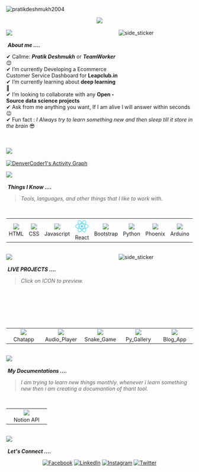 
  
<p align="left"><img src="https://komarev.com/ghpvc/?username=pratikdeshmukh2004&label=Profile%20views&color=0e75b6&style=flat" alt="pratikdeshmukh2004" /> </p>

<p align="center">
  <img src="https://github.com/thompsonemerson/thompsonemerson/raw/master/cover-thompson.png" height="200"/>
</p>
<a href="https://www.youtube.com/watch?v=dQw4w9WgXcQ"><img src="https://user-images.githubusercontent.com/73097560/115834477-dbab4500-a447-11eb-908a-139a6edaec5c.gif"></a>

<img align="right" width=200px height=200px alt="side_sticker" src="https://media.giphy.com/media/TEnXkcsHrP4YedChhA/giphy.gif" />

&nbsp;***About me ....***

✔ Callme: ***Pratik Deshmukh*** or ***TeamWorker*** 😊 <br>
✔ I’m currently Developing a Ecommerce Customer Service Dashboard for **Leapclub.in**<br>
✔ I’m currently learning about **deep learning**🥰<br>
✔ I’m looking to collaborate with any **Open - Source data science projects**<br>
✔ Ask from me anything you want, If I am alive I will answer within seconds 😉<br>
✔ Fun fact : *I Always try to learn something new and then sleep till it store in the brain* 😎<br><br><br><br>
<a href="https://www.youtube.com/watch?v=dQw4w9WgXcQ"><img src="https://user-images.githubusercontent.com/73097560/115834477-dbab4500-a447-11eb-908a-139a6edaec5c.gif"></a>

<a href="https://github.com/ashutosh00710/github-readme-activity-graph"><img alt="DenverCoder1's Activity Graph" src="https://activity-graph.herokuapp.com/graph?username=pratikdeshmukh2004&bg_color=1F222E&color=F8D866&line=F85D7F&point=FFFFFF&hide_border=true" /></a>

<a href="https://www.youtube.com/watch?v=dQw4w9WgXcQ"><img src="https://user-images.githubusercontent.com/73097560/115834477-dbab4500-a447-11eb-908a-139a6edaec5c.gif"></a>


&nbsp;***Things I Know ....***
> <i>Tools, languages, and other things that I like to work with.</i>
<br>
<table>
  <tr>
    <td align="center" width="96">
      <a>
        <img src="https://github.com/soilshubham/soilshubham/blob/main/icons/html.svg" width="40"/>
      </a>
      <br>HTML
    </td>
    <td align="center" width="96">
      <a>
        <img src="https://github.com/soilshubham/soilshubham/blob/main/icons/css.svg" width="40"/>
      </a>
      <br>CSS
    </td>
    <td align="center" width="96">
      <a>
        <img src="https://github.com/soilshubham/soilshubham/blob/main/icons/js.svg" width="40"/>
      </a>
      <br>Javascript
    </td>
    <td align="center" width="96">
      <a>
        <img src="https://github.com/soilshubham/soilshubham/blob/main/icons/react.svg" width="40"/>
      </a>
      <br>React
    </td>
    <td align="center" width="96">
      <a>
        <img src="https://github.com/soilshubham/soilshubham/blob/main/icons/bootstrap.svg" width="40"/>
      </a>
      <br>Bootstrap
    </td>
    <td align="center" width="96">
      <a>
        <img src="https://github.com/soilshubham/soilshubham/blob/main/icons/py.svg" width="40"/>
      </a>
      <br>Python
    </td>
    <td align="center" width="96">
      <a>
        <img src="https://seeklogo.com/images/P/phoenix-logo-D15F067911-seeklogo.com.png" width="40"/>
      </a>
      <br>Phoenix
    </td>
    <td align="center" width="96">
      <a>
        <img src="https://cdn.worldvectorlogo.com/logos/arduino-1.svg" width="40"/>
      </a>
      <br>Arduino
    </td>
    <td align="center" width="96">
      <a>
        <img src="https://cdn.freebiesupply.com/logos/thumbs/2x/raspberry-pi-logo.png" width="40"/>
      </a>
      <br>Raspberry Pi
    </td>
     <td align="center" width="96">
      <a>
        <img src="https://images.ctfassets.net/lpjm8d10rkpy/6GIrtBy1QABNIFNcnyKxo1/8e651d482fe0e350280991535b171582/aws.svg" width="40"/>
      </a>
      <br>AWS
    </td>
     <td align="center" width="96">
      <a>
        <img src="https://upload.wikimedia.org/wikipedia/commons/thumb/2/29/Postgresql_elephant.svg/233px-Postgresql_elephant.svg.png" width="40"/>
      </a>
      <br>Postgress
    </td>
  </tr>
</table>
<br>
<a href="https://www.youtube.com/watch?v=dQw4w9WgXcQ"><img src="https://user-images.githubusercontent.com/73097560/115834477-dbab4500-a447-11eb-908a-139a6edaec5c.gif"></a>

<img align="right" width=200px height=200px alt="side_sticker" src="https://media.giphy.com/media/XECtl1Fa2k8IKU2987/giphy.gif" />


&nbsp;***LIVE PROJECTS ....***
><i>Click on ICON to preview.</i>
<br>
<table>
  <tr>
    <td align="center" width="96">
      <a target="_blank" href="https://chat-app-pratik.herokuapp.com/">
        <img src="https://img.icons8.com/bubbles/50/000000/chat.png" width="40"/>
      </a>
      <br>Chatapp
	</td>
<td align="center" width="96">
      <a target="_blank" href="https://pratikdeshmukh2004.github.io/audio-player-demo/">
        <img src="https://img.icons8.com/bubbles/50/000000/audio.png" width="40"/>
      </a>
      <br>Audio_Player
	</td>
<td align="center" width="96">
      <a target="_blank" href="https://pratikdeshmukh2004.github.io/snake-game/">
        <img src="https://img.icons8.com/bubbles/50/000000/play.png" width="40"/>
      </a>
      <br>Snake_Game
	</td>
<td align="center" width="96">
      <a target="_blank" href="https://py-gallery.herokuapp.com/">
        <img src="https://encrypted-tbn0.gstatic.com/images?q=tbn:ANd9GcTNnCzOmRZmMcePcvPv1O_fwxuRk3lVTtAQdA&usqp=CAU" width="40"/>
      </a>
      <br>Py_Gallery
	</td>
	<td align="center" width="96">
      <a target="_blank" href="https://nextjs-blog-eosin-one.vercel.app/">
        <img src="https://img.icons8.com/bubbles/50/000000/image.png" width="40"/>
      </a>
      <br>Blog_App
	</td>
  </tr>
</table>
<br>
<a href="https://www.youtube.com/watch?v=dQw4w9WgXcQ"><img src="https://user-images.githubusercontent.com/73097560/115834477-dbab4500-a447-11eb-908a-139a6edaec5c.gif"></a>



&nbsp;***My Documentations ....***
><i>I am trying to learn new things monthly. whenever i learn something new then i am creating a documantion of thant tool. </i>
<br>
<table>
  <tr>
    <td align="center" width="96">
      <a target="_blank" href="https://medium.com/@pratikdeshmukhlobhi2004/notion-api-with-python-916024cb9138">
        <img src="https://img.icons8.com/bubbles/50/000000/notion.png" width="40"/>
      </a>
      <br>Notion API
	</td>
  </tr>
</table>
<br>
<a href="https://www.youtube.com/watch?v=dQw4w9WgXcQ"><img src="https://user-images.githubusercontent.com/73097560/115834477-dbab4500-a447-11eb-908a-139a6edaec5c.gif"></a>





&nbsp;***Let's Connect ....***
<p align="center">
	<a href="https://www.facebook.com/pratikdeshmukh2004/"><img src="https://img.icons8.com/bubbles/50/000000/facebook.png" alt="Facebook"/></a>
	<a href="https://www.linkedin.com/in/pratik-deshmukh-b2a135185/"><img src="https://img.icons8.com/bubbles/50/000000/linkedin.png" alt="LinkedIn"/></a>
	<a href="https://www.instagram.com/prat1k_2k4/"><img src="https://img.icons8.com/bubbles/50/000000/instagram.png" alt="Instagram"/></a>
	<a href="https://twitter.com/pratik2k4"><img src="https://img.icons8.com/bubbles/50/000000/twitter.png" alt="Twitter"/></a>
</p>